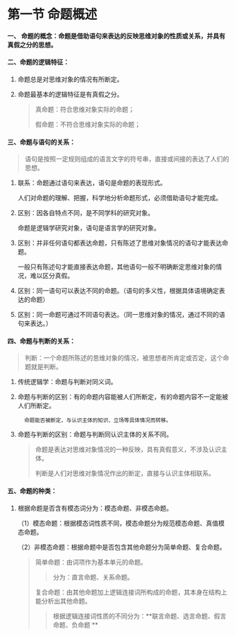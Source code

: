 # 第一节 命题概述

#### 一、 命题的概念：命题是借助语句来表达的反映思维对象的性质或关系，并具有真假之分的思想。

#### 二、命题的逻辑特征：

1. 命题总是对思维对象的情况有所断定。

2. 命题最基本的逻辑特征是有真假之分。

   > 真命题：符合思维对象实际的命题；
   >
   > 假命题：不符合思维对象实际的命题；
   >

#### 三、命题与语句的关系：

> 语句是按照一定规则组成的语言文字的符号串，直接或间接的表达了人们的思想。

1. 联系：命题通过语句来表达，语句是命题的表现形式。

   人们对命题的理解、把握，科学地分析命题形式，必须借助语句才能完成。

2. 区别：因各自特点不同，是不同学科的研究对象。

   命题是逻辑学研究对象，语句是语言学的研究对象。

3. 区别：并非任何语句都表达命题，只有陈述了思维对象情况的语句才能表达命题。

   一般只有陈述句才能直接表达命题，其他语句一般不明确断定思维对象的情况，难以区分真假。

4. 区别：同一语句可以表达不同的命题。（语句的多义性，根据具体语境确定表达的命题）
5. 区别：同一命题可通过不同语句表达。（同一思维对象的情况，通过不同的语句来表达。）
#### 四、命题与判断的关系：

> 判断：一个命题所陈述的思维对象的情况，被思想者所肯定或否定，这个命题就是判断。
>

1. 传统逻辑学：命题与判断对同义词。

2. 命题与判断的区别：有的命题内容能被人们所断定，有的命题内容不一定能被人们所断定。

   `  命题能否被断定，与认识主体的知识、立场等具体情况而转移。`

  3. 命题与判断的区别：命题与判断同认识主体的关系不同。

     > 命题是表达对思维对象情况的一种反映，具有真假意义，不涉及认识主体。
     >
     > 判断是人们对思维对象情况作出的断定，直接与认识主体相联系。
     >

#### 五、命题的种类：

1. 根据命题是否含有模态词分为：模态命题、非模态命题。

   （1）模态命题：根据模态词性质不同，模态命题分为规范模态命题、真值模态命题。

   （2）非模态命题：根据命题中是否包含其他命题分为简单命题、复合命题。

   > 简单命题：由词项作为基本单元的命题。
   >
   > > 分为：直言命题、关系命题。
   >
   > 复合命题：由其他命题加上逻辑连接词所构成的命题，其本身在结构上能分析出其他命题。
   >
   > > 根据逻辑连接词性质的不同分为：**联言命题、选言命题、假言命题、负命题 **

